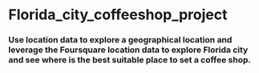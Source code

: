 # Florida_city_coffeeshop_project
### Use location data to explore a geographical location and leverage the Foursquare location data to explore Florida city and see where is the best suitable place to set a coffee shop.
